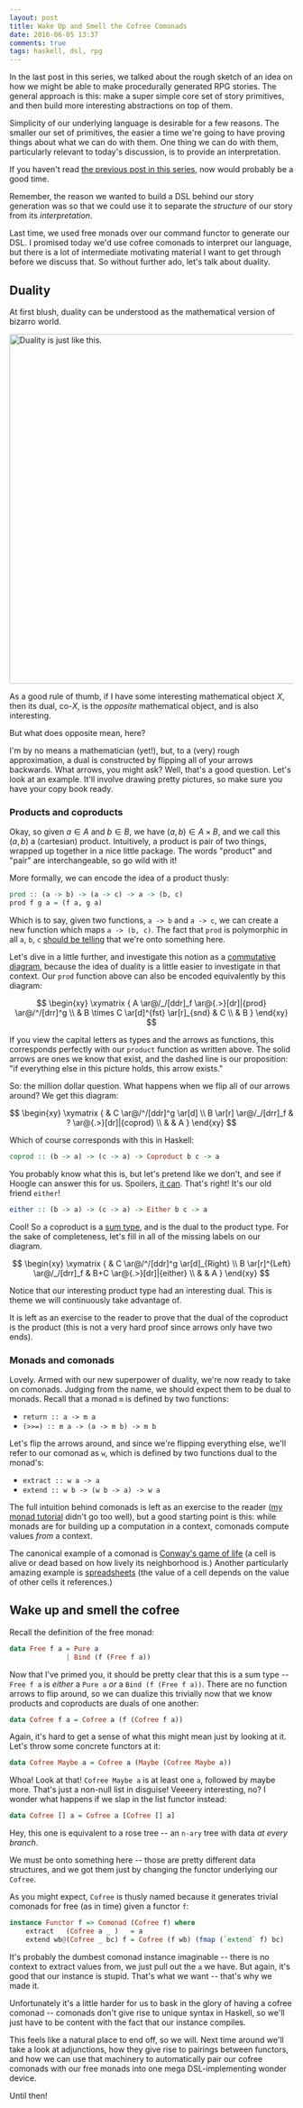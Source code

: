 ```yaml
---
layout: post
title: Wake Up and Smell the Cofree Comonads
date: 2016-06-05 13:37
comments: true
tags: haskell, dsl, rpg
---
```


In the last post in this series, we talked about the rough sketch of an idea on
how we might be able to make procedurally generated RPG stories. The general
approach is this: make a super simple core set of story primitives, and then
build more interesting abstractions on top of them.

Simplicity of our underlying language is desirable for a few reasons. The
smaller our set of primitives, the easier a time we're going to have proving
things about what we can do with them. One thing we can do with them,
particularly relevant to today's discussion, is to provide an interpretation.

If you haven't read [the previous post in this series][free], now would probably
be a good time.

[free]: /blog/free-stories

Remember, the reason we wanted to build a DSL behind our story generation was
so that we could use it to separate the *structure* of our story from its
*interpretation*.

Last time, we used free monads over our command functor to generate our DSL. I
promised today we'd use cofree comonads to interpret our language, but there is
a lot of intermediate motivating material I want to get through before we
discuss that. So without further ado, let's talk about duality.


## Duality

At first blush, duality can be understood as the mathematical version of bizarro
world.

<img src="/images/bizarro.jpg" title="Duality is just like this." width="620" />

As a good rule of thumb, if I have some interesting mathematical object $X$,
then its dual, co-$X$, is the *opposite* mathematical object, and is also
interesting.

But what does opposite mean, here?

I'm by no means a mathematician (yet!), but, to a (very) rough approximation, a
dual is constructed by flipping all of your arrows backwards. What arrows, you
might ask? Well, that's a good question. Let's look at an example. It'll involve
drawing pretty pictures, so make sure you have your copy book ready.


### Products and coproducts

Okay, so given $a \in A$ and $b \in B$, we have $(a, b)\in A \times B$, and we
call this $(a, b)$ a (cartesian) product. Intuitively, a product is pair of two things,
wrapped up together in a nice little package. The words "product" and "pair" are
interchangeable, so go wild with it!

More formally, we can encode the idea of a product thusly:

```haskell
prod :: (a -> b) -> (a -> c) -> a -> (b, c)
prod f g a = (f a, g a)
```

Which is to say, given two functions, `a -> b` and `a -> c`, we can create a new
function which maps `a -> (b, c)`. The fact that `prod` is polymorphic in all
`a`, `b`, `c` [should be telling][typesystem] that we're onto something here.

Let's dive in a little further, and investigate this notion as a [commutative
diagram][commutative], because the idea of duality is a little easier to
investigate in that context. Our `prod` function above can also be encoded
equivalently by this diagram:

$$
\begin{xy}
\xymatrix {
A \ar@/_/[ddr]_f \ar@{.>}[dr]|{prod} \ar@/^/[drr]^g \\
 & B \times C \ar[d]^{fst} \ar[r]_{snd} & C \\
 & B
}
\end{xy}
$$

If you view the capital letters as types and the arrows as functions, this
corresponds perfectly with our `product` function as written above. The solid
arrows are ones we know that exist, and the dashed line is our proposition: "if
everything else in this picture holds, this arrow exists."

So: the million dollar question. What happens when we flip all of our arrows
around? We get this diagram:

$$
\begin{xy}
\xymatrix {
& C \ar@/^/[ddr]^g \ar[d] \\
B \ar[r] \ar@/_/[drr]_f & ? \ar@{.>}[dr]|{coprod} \\
& & A
}
\end{xy}
$$

Which of course corresponds with this in Haskell:

```haskell
coprod :: (b -> a) -> (c -> a) -> Coproduct b c -> a
```

You probably know what this is, but let's pretend like we don't, and see if
Hoogle can answer this for us. Spoilers, [it can][hoogle]. That's right! It's
our old friend `either`!

```haskell
either :: (b -> a) -> (c -> a) -> Either b c -> a
```

Cool! So a coproduct is a [sum type][sum], and is the dual to the product type. For the
sake of completeness, let's fill in all of the missing labels on our diagram.

$$
\begin{xy}
\xymatrix {
& C \ar@/^/[ddr]^g \ar[d]_{Right} \\
B \ar[r]^{Left} \ar@/_/[drr]_f & B+C \ar@{.>}[dr]|{either} \\
& & A
}
\end{xy}
$$

Notice that our interesting product type had an interesting dual. This is theme
we will continuously take advantage of.

It is left as an exercise to the reader to prove that the dual of the coproduct
is the product (this is not a very hard proof since arrows only have two ends).

[typesystem]: /blog/love-types
[commutative]: https://en.wikipedia.org/wiki/Commutative_diagram
[hoogle]: https://www.haskell.org/hoogle/?hoogle=%28b+-%3E+a%29+-%3E+%28c+-%3E+a%29+-%3E+coproduct+b+c+-%3E+a
[sum]: https://en.wikipedia.org/wiki/Tagged_union


### Monads and comonads

Lovely. Armed with our new superpower of duality, we're now ready to take on
comonads. Judging from the name, we should expect them to be dual to monads.
Recall that a monad `m` is defined by two functions:

* `return :: a -> m a`
* `(>>=) :: m a -> (a -> m b) -> m b`

Let's flip the arrows around, and since we're flipping everything else, we'll
refer to our comonad as `w`, which is defined by two functions dual to the
monad's:

* `extract :: w a -> a`
* `extend :: w b -> (w b -> a) -> w a`

The full intuition behind comonads is left as an exercise to the reader ([my
monad tutorial][monads] didn't go too well), but a good starting point is this:
while monads are for building up a computation *in* a context, comonads compute
values *from* a context.

The canonical example of a comonad is [Conway's game of life][conway] (a cell is
alive or dead based on how lively its neighborhood is.)
Another particularly amazing example is [spreadsheets][spreadsheet] (the value
of a cell depends on the value of other cells it references.)

[monads]: /blog/ideas-and-men
[conway]: http://blog.emillon.org/posts/2012-10-18-comonadic-life.html
[spreadsheet]: https://vimeo.com/100176795


## Wake up and smell the cofree

Recall the definition of the free monad:

```haskell
data Free f a = Pure a
              | Bind (f (Free f a))
```

Now that I've primed you, it should be pretty clear that this is a sum type --
`Free f a` is *either* a `Pure a` *or* a `Bind (f (Free f a))`. There are no
function arrows to flip around, so we can dualize this trivially now that we
know products and coproducts are duals of one another:

```haskell
data Cofree f a = Cofree a (f (Cofree f a))
```

Again, it's hard to get a sense of what this might mean just by looking at it.
Let's throw some concrete functors at it:

```haskell
data Cofree Maybe a = Cofree a (Maybe (Cofree Maybe a))
```

Whoa! Look at that! `Cofree Maybe a` is at least one `a`, followed by maybe
more. That's just a non-null list in disguise! Veeeery interesting, no? I wonder
what happens if we slap in the list functor instead:

```haskell
data Cofree [] a = Cofree a [Cofree [] a]
```

Hey, this one is equivalent to a rose tree -- an `n-ary` tree with data *at
every branch*.

We must be onto something here -- those are pretty different data structures,
and we got them just by changing the functor underlying our `Cofree`.

As you might expect, `Cofree` is thusly named because it generates trivial
comonads for free (as in time) given a functor `f`:

```haskell
instance Functor f => Comonad (Cofree f) where
    extract   (Cofree a _ )   = a
    extend wb@(Cofree _ bc) f = Cofree (f wb) (fmap (`extend` f) bc)
```

It's probably the dumbest comonad instance imaginable -- there is no context to
extract values from, we just pull out the `a` we have. But again, it's good that
our instance is stupid. That's what we want -- that's why we made it.

Unfortunately it's a little harder for us to bask in the glory of having a
cofree comonad -- comonads don't give rise to unique syntax in Haskell, so we'll
just have to be content with the fact that our instance compiles.

This feels like a natural place to end off, so we will. Next time around we'll
take a look at adjunctions, how they give rise to pairings between functors, and
how we can use that machinery to automatically pair our cofree comonads with our
free monads into one mega DSL-implementing wonder device.

Until then!

